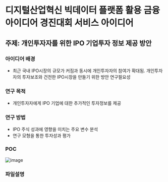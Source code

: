 # 디지털산업혁신 빅데이터 플랫폼 활용 금융 아이디어 경진대회 서비스 아이디어
## 주제: 개인투자자를 위한 IPO 기업투자 정보 제공 방안
### 아이디어 배경 
- 최근 국내 IPO시장의 규모가 커짐과 동시에 개인투자자의 참여가 확대됨. 개인투자자의 투자보조와 건전한 IPO시장을 만들기 위한 방안 연구필요성
### 연구 목적
- 개인투자자에게 IPO 기업에 대한 추가적인 투자정보를 제공
### 연구 방법
- IPO 주식 성과에 영향을 미치는 주요 변수 분석
- 연구 모형을 통한 투자성과 평가
### POC
![image](https://user-images.githubusercontent.com/93076425/144367239-59aea416-d6d4-4f83-9c97-dc76891c2c33.png)
### 파일설명
